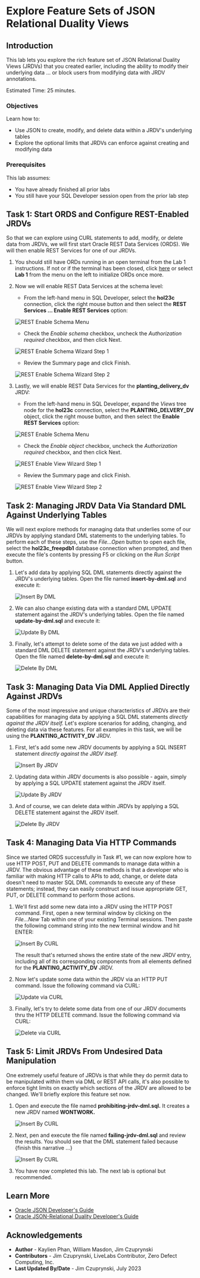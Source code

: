 # Explore Feature Sets of JSON Relational Duality Views

## Introduction

This lab lets you explore the rich feature set of JSON Relational Duality Views (JRDVs) that you created earlier, including the ability to modify their underlying data ... or block users from modifying data with JRDV annotations.

Estimated Time: 25 minutes.

<!-- Watch the video below for a quick walk through of the lab. -->

<!-- update video link. Previous iteration: [](youtube:XnE1yw2k5IU) -->

### Objectives
Learn how to:
- Use JSON to create, modify, and delete data within a JRDV's underlying tables
- Explore the optional limits that JRDVs can enforce against creating and modifying data

### Prerequisites
This lab assumes:
- You have already finished all prior labs
- You still have your SQL Developer session open from the prior lab step

## Task 1: Start ORDS and Configure REST-Enabled JRDVs

So that we can explore using CURL statements to add, modify, or delete data from JRDVs, we will first start Oracle REST Data Services (ORDS). We will then enable REST Services for one of our JRDVs.

1. You should still have ORDs running in an open terminal from the Lab 1 instructions. If not or if the terminal has been closed, click [here](?lab=initialize-ords) or select **Lab 1** from the menu on the left to initialize ORDs once more.

2. Now we will enable REST Data Services at the schema level:

    - From the left-hand menu in SQL Developer, select the **hol23c** connection, click the right mouse button and then select the **REST Services ... Enable REST Services** option:

    ![REST Enable Schema Menu](images/enable-ords-services-at-schema-level.png)

    - Check the *Enable schema* checkbox, uncheck the *Authorization required* checkbox, and then click Next.

    ![REST Enable Schema Wizard Step 1](images/ords-schema-level-wizard-1.png)

    - Review the Summary page and click Finish. 

    ![REST Enable Schema Wizard Step 2](images/ords-schema-level-wizard-2.png)

3. Lastly, we will enable REST Data Services for the **planting\_delivery\_dv** JRDV:

    - From the left-hand menu in SQL Developer, expand the *Views* tree node for the **hol23c** connection, select the **PLANTING\_DELVERY\_DV** object, click the right mouse button, and then select the **Enable REST Services** option:

    ![REST Enable Schema Menu](images/enable-ords-services-at-view-level.png)

    - Check the *Enable object* checkbox, uncheck the *Authorization required* checkbox, and then click Next.

    ![REST Enable View Wizard Step 1](images/ords-view-level-wizard-1.png)

    - Review the Summary page and click Finish. 

    ![REST Enable View Wizard Step 2](images/ords-view-level-wizard-2.png)

## Task 2: Managing JRDV Data Via Standard DML Against Underlying Tables

We will next explore methods for managing data that underlies some of our JRDVs by applying standard DML statements to the underlying tables. To perform each of these steps, use the *File...Open* button to open each file, select the **hol23c_freepdb1** database connection when prompted, and then execute the file's contents by pressing F5 or clicking on the *Run Script* button.

1. Let's add data by applying SQL DML statements directly against the JRDV's underlying tables. Open the file named **insert-by-dml.sql** and execute it:

    ![Insert By DML](images/insert-by-dml.png)

2. We can also change existing data with a standard DML UPDATE statement against the JRDV's underlying tables. Open the file named **update-by-dml.sql** and execute it:

    ![Update By DML](images/update-by-dml.png)

3. Finally, let's attempt to delete some of the data we just added with a standard DML DELETE statement against the JRDV's underlying tables. Open the file named **delete-by-dml.sql** and execute it:

    ![Delete By DML](images/delete-by-dml.png)

## Task 3: Managing Data Via DML Applied Directly Against JRDVs

Some of the most impressive and unique characteristics of JRDVs are their capabilities for managing data by applying a SQL DML statements *directly against the JRDV itself.* Let's explore scenarios for adding, changing, and deleting data via these features. For all examples in this task, we will be using the **PLANTING\_ACTIVITY\_DV** JRDV.

1. First, let's add some new JRDV documents by applying a SQL INSERT statement *directly against the JRDV itself.*

    ![Insert By JRDV](images/insert-by-jrdv.png)

2. Updating data within JRDV documents is also possible - again, simply by applying a SQL UPDATE statement against the JRDV itself.

    ![Update By JRDV](images/update-by-jrdv.png)

3. And of course, we can delete data within JRDVs by applying a SQL DELETE statement against the JRDV itself.

    ![Delete By JRDV](images/delete-by-jrdv.png)

## Task 4: Managing Data Via HTTP Commands

Since we started ORDS successfully in Task #1, we can now explore how to use HTTP POST, PUT and DELETE commands to manage data within a JRDV. The obvious advantage of these methods is that a developer who is familiar with making HTTP calls to APIs to add, change, or delete data doesn't need to master SQL DML commands to execute any of these statements; instead, they can easily construct and issue appropriate GET, PUT, or DELETE command to perform those actions. 

1. We'll first add some new data into a JRDV using the HTTP POST command. First, open a new terminal window by clicking on the *File...New* Tab within one of your existing Terminal sessions. Then paste the following command string into the new terminal window and hit ENTER:

    ![Insert By CURL](images/insert-by-curl.png)

    The result that's returned shows the entire state of the new JRDV entry, including all of its corresponding components from all elements defined for the **PLANTING\_ACTIVITY\_DV** JRDV.

2. Now let's update some data within the JRDV via an HTTP PUT command. Issue the following command via CURL:

    ![Update via CURL](images/update-by-curl.png)

3. Finally, let's try to delete some data from one of our JRDV documents thru the HTTP DELETE command. Issue the following command via CURL:

    ![Delete via CURL](images/delete-by-curl.png)

## Task 5: Limit JRDVs From Undesired Data Manipulation

One extremely useful feature of JRDVs is that while they do permit data to be manipulated within them via DML or REST API calls, it's also possible to enforce tight limits on exactly which sections of the JRDV are allowed to be changed. We'll briefly explore this feature set now.

1. Open and execute the file named **prohibiting-jrdv-dml.sql.** It creates a new JRDV named **WONTWORK.** 

    ![Insert By CURL](images/FINISHTHIS.png)

2. Next, pen and execute the file named **failing-jrdv-dml.sql** and review the results. You should see that the DML statement failed because {finish this narrative ...}

    ![Insert By CURL](images/FINISHTHIS.png)

3. You have now completed this lab. The next lab is optional but recommended.

## Learn More
* [Oracle JSON Developer's Guide](https://docs.oracle.com/en/database/oracle/oracle-database/23/adjsn/)
* [Oracle JSON-Relational Duality Developer's Guide](https://docs.oracle.com/en/database/oracle/oracle-database/23/jsnvu/)

## Acknowledgements
* **Author** - Kaylien Phan, William Masdon, Jim Czuprynski
* **Contributors** - Jim Czuprynski, LiveLabs Contributor, Zero Defect Computing, Inc.
* **Last Updated By/Date** - Jim Czuprynski, July 2023